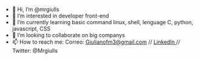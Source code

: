 - 👋 Hi, I’m @mrgiulls
- 👀 I’m interested in developer front-end
- 🌱 I’m currently learning basic command linux, shell, lenguage C, python, javascript, CSS
- 💞️ I’m looking to collaborate on big companys 
- 📫 How to reach me: Correo: Giulianofm3@gmail.com // [LinkedIn ](https://www.linkedin.com/in/giuliano-flores-mesias/)// Twitter: @Mrgiulls

<!---
mrgiulls/mrgiulls is a ✨ special ✨ repository because its `README.md` (this file) appears on your GitHub profile.
You can click the Preview link to take a look at your changes.
--->
